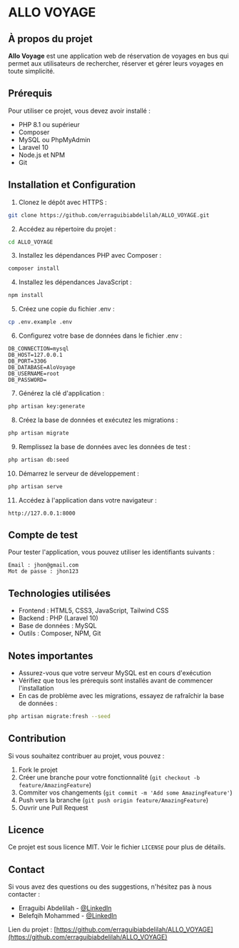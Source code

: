 # ALLO VOYAGE

## À propos du projet
**Allo Voyage** est une application web de réservation de voyages en bus qui permet aux utilisateurs de rechercher, réserver et gérer leurs voyages en toute simplicité.

## Prérequis
Pour utiliser ce projet, vous devez avoir installé :
- PHP 8.1 ou supérieur
- Composer
- MySQL ou PhpMyAdmin
- Laravel 10
- Node.js et NPM
- Git

## Installation et Configuration

1. Clonez le dépôt avec HTTPS :
```bash
git clone https://github.com/erraguibiabdelilah/ALLO_VOYAGE.git
```

2. Accédez au répertoire du projet :
```bash
cd ALLO_VOYAGE
```

3. Installez les dépendances PHP avec Composer :
```bash
composer install
```

4. Installez les dépendances JavaScript :
```bash
npm install
```

5. Créez une copie du fichier .env :
```bash
cp .env.example .env
```

6. Configurez votre base de données dans le fichier .env :
```env
DB_CONNECTION=mysql
DB_HOST=127.0.0.1
DB_PORT=3306
DB_DATABASE=AloVoyage
DB_USERNAME=root
DB_PASSWORD=
```

7. Générez la clé d'application :
```bash
php artisan key:generate
```

8. Créez la base de données et exécutez les migrations :
```bash
php artisan migrate
```

9. Remplissez la base de données avec les données de test :
```bash
php artisan db:seed
```

10. Démarrez le serveur de développement :
```bash
php artisan serve
```

11. Accédez à l'application dans votre navigateur :
```
http://127.0.0.1:8000
```

## Compte de test
Pour tester l'application, vous pouvez utiliser les identifiants suivants :
```
Email : jhon@gmail.com
Mot de passe : jhon123
```

## Technologies utilisées
- Frontend : HTML5, CSS3, JavaScript, Tailwind CSS
- Backend : PHP (Laravel 10)
- Base de données : MySQL
- Outils : Composer, NPM, Git

## Notes importantes
- Assurez-vous que votre serveur MySQL est en cours d'exécution
- Vérifiez que tous les prérequis sont installés avant de commencer l'installation
- En cas de problème avec les migrations, essayez de rafraîchir la base de données :
```bash
php artisan migrate:fresh --seed
```

## Contribution
Si vous souhaitez contribuer au projet, vous pouvez :
1. Fork le projet
2. Créer une branche pour votre fonctionnalité (`git checkout -b feature/AmazingFeature`)
3. Commiter vos changements (`git commit -m 'Add some AmazingFeature'`)
4. Push vers la branche (`git push origin feature/AmazingFeature`)
5. Ouvrir une Pull Request

## Licence
Ce projet est sous licence MIT. Voir le fichier `LICENSE` pour plus de détails.

## Contact
Si vous avez des questions ou des suggestions, n'hésitez pas à nous contacter :

- Erraguibi Abdelilah - [@LinkedIn](https://www.linkedin.com/in/erraguibi/)
- Belefqih Mohammed - [@LinkedIn](https://www.linkedin.com/in/mohammedbelefqih/) 

Lien du projet : [https://github.com/erraguibiabdelilah/ALLO_VOYAGE](https://github.com/erraguibiabdelilah/ALLO_VOYAGE)